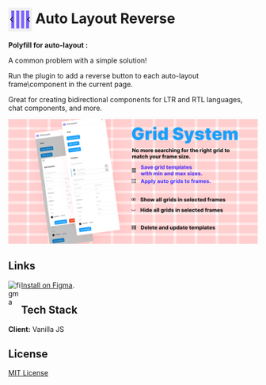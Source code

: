 # <img align="center" alt="figma" width="48px" src="https://raw.githubusercontent.com/TalmSnir/FigmaOP-open-source-Figma-plugins/main/Grid-System/plugin%20icon.png" /> Auto Layout Reverse

**Polyfill for auto-layout :**

A common problem with a simple solution!

Run the plugin to add a reverse button to each auto-layout frame\component in the current page.

Great for creating bidirectional components for LTR and RTL languages, chat components, and more.

![plugin-cover art](https://raw.githubusercontent.com/TalmSnir/FigmaOP-open-source-Figma-plugins/main/Grid-System/Plugin-Cover%20Art-1920x960.png)

## Links

<img align="left" alt="figma" width="26px" src="https://raw.githubusercontent.com/rahuldkjain/github-profile-readme-generator/master/src/images/icons/Software/figma.svg" />[Install on Figma](https://www.figma.com/community/plugin/1044913520786715800/Auto-Layout-Reverse).

## Tech Stack

**Client:** Vanilla JS

## License

[MIT License](https://github.com/tterb/atomic-design-ui/blob/master/LICENSEs)
